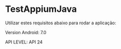 # TestAppiumJava
Utilizar estes requisitos abaixo para rodar a aplicação: 


Version Android:
7.0 


API LEVEL:   API 24

